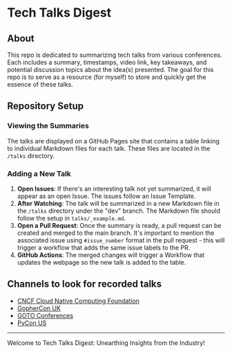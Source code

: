 # Tech Talks Digest

## About

This repo is dedicated to summarizing tech talks from various conferences. Each includes a summary, timestamps, video link, key takeaways, and potential discussion topics about the idea(s) presented. The goal for this repo is to serve as a resource (for myself) to store and quickly get the essence of these talks.

## Repository Setup

### Viewing the Summaries

The talks are displayed on a GitHub Pages site that contains a table linking to individual Markdown files for each talk. These files are located in the `/talks` directory.

### Adding a New Talk

1. **Open Issues**: If there's an interesting talk not yet summarized, it will appear as an open Issue. The issues follow an Issue Template.
2. **After Watching**: The talk will be summarized in a new Markdown file in the `/talks` directory under the "dev" branch. The Markdown file should follow the setup in `talks/_example.md`.
3. **Open a Pull Request**: Once the summary is ready, a pull request can be created and merged to the main branch. It's important to mention the associated issue using `#issue_number` format in the pull request - this will trigger a workflow that adds the same issue labels to the PR.
4. **GitHub Actions**: The merged changes will trigger a Workflow that updates the webpage so the new talk is added to the table.

## Channels to look for recorded talks

- [CNCF Cloud Native Computing Foundation](https://www.youtube.com/@cncf)
- [GopherCon UK](https://www.youtube.com/@GopherConUK)
- [GOTO Conferences](https://www.youtube.com/@GOTO-)
- [PyCon US](https://www.youtube.com/@PyConUS)

---

 Welcome to Tech Talks Digest: Unearthing Insights from the Industry!
